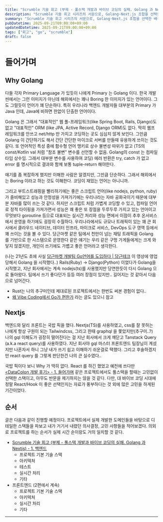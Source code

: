 ```yaml
---
title: "Scrumble 기술 회고 (부제 - 풀스택 개발과 바이브 코딩의 실패. Golang 과 Nextjs) - 0. 들어가며"
description: "Scrumble 기술 회고 시리즈의 서문으로, Golang·Next.js 조합을 선택한 배경과 바이브 코딩이 준 도움과 한계, 이후 편에서 다룰 백엔드·프런트엔드·LLM 챕터를 어떻게 이어갈지 로드맵을 제시하는 방향 소개 글이다. 독자가 무엇을 기대하면 좋을지와 읽는 순서를 명확히 안내하고, 시리즈를 쓰게 된 계기와 앞으로 공개할 도구들도 미리 소개하며 커뮤니티 피드백을 요청한다."
summary: "Scrumble 기술 회고 시리즈의 서문으로, Golang·Next.js 조합을 선택한 배경과 바이브 코딩이 준 도움과 한계, 이후 편에서 다룰 백엔드·프런트엔드·LLM 챕터를 어떻게 이어갈지 로드맵을 제시하는 방향 소개 글이다. 독자가 무엇을 기대하면 좋을지와 읽는 순서를 명확히..."
pubDatetime: 2025-09-21T09:00:00+09:00
updatedDatetime: 2025-09-21T09:00:00+09:00
tags: ["회고", "go", "scrumble"]
draft: false
---
```


# 들어가며

## Why Golang

다들 각자 Primary Language 가 있듯이 나에게 Primary 는 Golang 이다. 한국 개발씬에서는 그런 이미지가 아닌데 해외에서는 꽤나 Boring 한 이미지가 있는 언어이다. 그도 그럴듯이 언어가 꽤 단순하다. 특히 우리나라 백엔드 개발자들 대부분의 Primary 가 Java 인데, Java에 비하면 한없이 단촐한 언어이다.

Golang 은 그래서 "대표적인" 웹 풀-프레임워크(like Spring Boot, Rails, Django)도 없고 "대표적인" ORM (like JPA, Active Record, Django ORM)도 없다. 딱히 웹프레임워크를 안쓰고 net/http 만 가지고 코딩하는 곳도 심심치 않게 보인다. 그만큼 Golang 이 간단하기도 해서 간단 간단한 마이크로 서버를 만들때 유용하게 쓰이는 것도 같다. 또 언어적인 특성 중에 함수형 언어 맹키로 상수 불변성 따위가 없고 (TS의 const/Kotlin val 처럼 "참조 불변" 변수를 선언할 수 없음. Golang의 const 는 컴파일 타임 상수임. 그래서 대부분 변수를 사용하여 코딩) 에러 반환은 try, catch 가 없고 error 를 명시적으로 결과와 함께 보통 tuple-return 해야한다.

얘기를 좀 복잡하게 했지만 이해한 사람은 알겠지만, 그만큼 단순하다. 그래서 해외에서는 Boring 이라고 하는 것도 이해한다. 코딩이 재밌는 언어는 아니니까.

그리고 부트스트래핑을 빨리하기에는 좋은 스크립트 언어(like nodejs, python, ruby)가 즐비해있고 성능과 안정성을 가져가기에는 우리나라는 자바 공화국이기 때문에 대부분 자바를 많이 쓰는 것 같다. 하지만 스크립트 처럼 가볍게 코딩할 수 있고, 컴파일 언어로 정적 타이핑을 가져가면서 성능은 꽤 좋은 또 장점을 두루두루 가지고 있는 언어이고 무엇보다 goroutine 등으로 대표되는 실시간 처리와 성능 면에서 이점이 추후 온서비스에서 운영을 하기에도 굉장히 수월하다. 우리나라에서도 규모나 트래픽이 있는 꽤 큰 회사에서 클라우드 네이티브, 데이터 인프라, 마이크로 서비스, DevOps 도구 영역 등에서 꽤 쓰이는 것을 볼 수 있다. 당근마켓 같은 팀에서 천만이 넘는 채팅 트래픽을 Golang 를 기반으로 한 시스템으로 운영한다 같은 얘기는 우리 같은 구멍 가게들에게는 크게 와닿지 않겠지만, 개인이 쓰기에도 가볍고 좋은 언어라고 생각한다.

(나는 21년도 초에 사실 [당근마켓 개발팀 Go언어를 도입하다 | 당근테크](https://www.youtube.com/watch?v=mLIthm96u2Q) 이 영상에 영업당해서 Golang 을 시작했다..)
Rails(Ruby) -> Django(Python) 이었다가 Golang을 시작했고, 지난 회사에서는 계속 nodejs(ts)를 사용했지만 당연한듯이 다시 Golang 으로 돌아왔다. 팀에서 쓰기 좋다던가 등등 여러 장점이 있지만.. 길어지는 것 같아서 다음으로 넘어간다.

- Rust는 나의 추구미인데 제대로된 프로젝트에서는 한번도 써본 경험이 없다..
- [왜 Vibe Coding에서 Go가 편한가](https://sinwoobang.notion.site/Vibe-Coding-Go-2656746440e2809baa8ceb5f326cfb37) 라는 글도 있으니 참고

## Nextjs

백엔드와 달리 프론트는 국밥 픽을 했다. Nextjs(TS)를 사용하였고, css를 잘 못하는 나에게 항상 구원이 되는 Tailwindcss, 그리고 한때 graphql 을 쫓았지만(추구미..?) 나의 gql 이해도가 굉장히 떨어진다는 걸 지난 회사에서 크게 깨닫고 Tanstack Query (a.k.a react query)를 사용하였다. 지난 회사야 gql 마스터 프론트엔드 팀장님이 계셨지만 나혼자서 하니 그냥 내가 쓰기 쉽고 이해하기 쉬운걸로 택했다. 그리고 후술하겠지만 react query 를 그렇게 판단한건 나의 큰 실수였다..

국밥 픽이다 보니 Why 가 딱히 없다. React 를 하긴 했었고 예전에 쓰다만 [<DataColon 개발 후기> - 1. 들어가며](/posts/2020-03-datacolon-retro-intro) 같은 프로젝트에서도 풀스택을 할때는 고민없이 선택한 스택이고, 아무도 반문을 제기하지는 않을 것 같다.
다만, 대 바이브 코딩 시대에 정말 React/Hook 이 좋은 선택인지는 자료가 풍부하다는 것 외에 많은 고민을 하게된 기간이었다.

## 순서

글은 다음과 같이 진행할 예정이다. 프로젝트에서 실제 개발한 도메인들을 바탕으로 디테일한 스택들을 파보고 내가 거기서 내렸던 의사결정, 고민 사항들을 적어보겠다. 의외로 프로젝트를 하는 순서가 실제 시간 순이랑도 거의 일치할 것 같다.

- [Scrumble 기술 회고 (부제 - 풀스택 개발과 바이브 코딩의 실패. Golang 과 Nextjs) - 1. 백엔드](/posts/2025-09-scrumble-tech-retro-backend)
  - 프로젝트 기본 기술 스택
  - 아키텍처
  - 테스트
  - 실시간 처리
  - 기타
- 프론트엔드 (2편에서 계속)
  - 프로젝트 기본 기술 스택
  - 아키텍처
  - 실시간 처리
  - 기타

---
